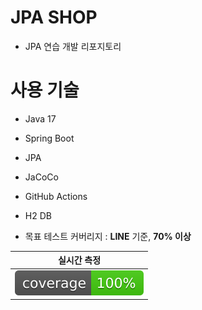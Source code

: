 # JPA SHOP

- JPA 연습 개발 리포지토리

# 사용 기술

- Java 17
- Spring Boot
- JPA
- JaCoCo
- GitHub Actions
- H2 DB

- 목표 테스트 커버리지 : **LINE** 기준, **70% 이상**

|                 실시간 측정                 |      
|:--------------------------------------:|
| ![coverage](.github/badges/jacoco.svg) |